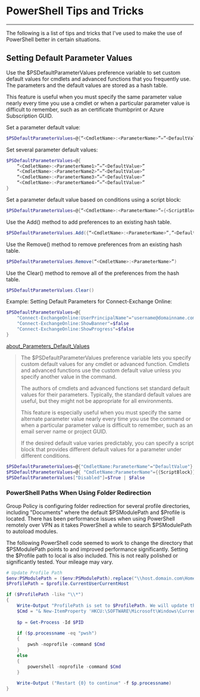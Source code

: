 # PowerShell Tips and Tricks

---
The following is a list of tips and tricks that I've used to make the use of PowerShell better in certain situations. 

## Setting Default Parameter Values

Use the $PSDefaultParameterValues preference variable to set custom default values for cmdlets and advanced functions that you frequently use. The parameters and the default values are stored as a hash table. 

This feature is useful when you must specify the same parameter value nearly every time you use a cmdlet or when a particular parameter value is difficult to remember, such as an certificate thumbprint or Azure Subscription GUID.

Set a parameter default value:

```powershell
$PSDefaultParameterValues=@{“<CmdletName>:<ParameterName>”=”<DefaultValue>”}
```

Set several parameter default values:

```powershell
$PSDefaultParameterValues=@{
	“<CmdletName>:<ParameterName1>”=”<DefaultValue>”
	“<CmdletName>:<ParameterName2>”=”<DefaultValue>”
	“<CmdletName>:<ParameterName3>”=”<DefaultValue>”
	“<CmdletName>:<ParameterName4>”=”<DefaultValue>”
}
```

Set a parameter default value based on conditions using a script block:

```powershell
$PSDefaultParameterValues=@{“<CmdletName>:<ParameterName>”={<ScriptBlock>}}
```

Use the Add() method to add preferences to an existing hash table.

```powershell
$PSDefaultParameterValues.Add({“<CmdletName>:<ParameterName>”,”<DefaultValue>”})
```

Use the Remove() method to remove preferences from an existing hash table.

```powershell
$PSDefaultParameterValues.Remove(“<CmdletName>:<ParameterName>”)
```

Use the Clear() method to remove all of the preferences from the hash table.

```powershell
$PSDefaultParameterValues.Clear()
```

Example: Setting Default Parameters for Connect-Exchange Online:

```powershell
$PSDefaultParameterValues=@{
	"Connect-ExchangeOnline:UserPrincipalName"="username@domainname.com"
    "Connect-ExchangeOnline:ShowBanner"=$false
    "Connect-ExchangeOnline:ShowProgress"=$false
}
```

[about_Parameters_Default_Values](https://learn.microsoft.com/en-us/powershell/module/microsoft.powershell.core/about/about_parameters_default_values?view=powershell-7.4)
>The $PSDefaultParameterValues preference variable lets you specify custom default values for any cmdlet or advanced function. Cmdlets and advanced functions use the custom default value unless you specify another value in the command.
>
>The authors of cmdlets and advanced functions set standard default values for their parameters. Typically, the standard default values are useful, but they might not be appropriate for all environments.
>
>This feature is especially useful when you must specify the same alternate parameter value nearly every time you use the command or when a particular parameter value is difficult to remember, such as an email server name or project GUID.
>
>If the desired default value varies predictably, you can specify a script block that provides different default values for a parameter under different conditions.

```powershell
$PSDefaultParameterValues=@{"CmdletName:ParameterName"="DefaultValue"}
$PSDefaultParameterValues=@{ "CmdletName:ParameterName"={{ScriptBlock}} }
$PSDefaultParameterValues["Disabled"]=$True | $False
```

### PowerShell Paths When Using Folder Redirection

Group Policy is configuring folder redirection for several profile directories, including "Documents" where the default $PSModulePath and $Profile is located.  There has been performance issues when using PowerShell remotely over VPN as it takes PowerShell a while to search $PSModulePath to autoload modules. 

The following PowerShell code seemed to work to change the directory that $PSModulePath points to and improved performance significantly. Setting the $Profile path to local is also included. This is not really polished or significantly tested. Your mileage may vary.

```powershell
# Update Profile Path
$env:PSModulePath = ($env:PSModulePath).replace("\\host.domain.com\Home\UserName\Documents\PowerShell\Modules","C:\Users\UserName\Documents\PowerShell\Modules")
$ProfilePath = $profile.CurrentUserCurrentHost

if ($ProfilePath -like "\\*")
{
	Write-Output "ProfilePath is set to $ProfilePath. We will update this to your local profile"
	$Cmd = "& New-ItemProperty 'HKCU:\SOFTWARE\Microsoft\Windows\CurrentVersion\Explorer\User Shell Folders' Personal -Value '%USERPROFILE%\Documents' -Type ExpandString -Force"
	
	$p = Get-Process -Id $PID
	
	if ($p.processname -eq "pwsh")
	{
		pwsh -noprofile -command $Cmd
	}
	else
	{
		powershell -noprofile -command $Cmd
	}
	
	Write-Output ("Restart {0} to continue" -f $p.processname)
}
```
